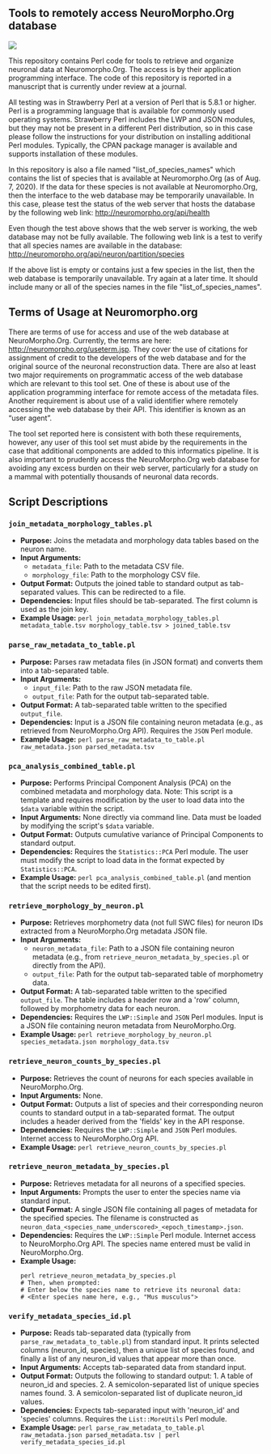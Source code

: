 ## Tools to remotely access NeuroMorpho.Org database
![](https://zenodo.org/badge/doi/10.5281/zenodo.3976710.svg)

This repository contains Perl code for tools to retrieve and organize neuronal data at Neuromorpho.Org. The access is by their application programming interface. The code of this repository is reported in a manuscript that is currently under review at a journal.

All testing was in Strawberry Perl at a version of Perl that is 5.8.1 or higher. Perl is a programming language that is available for commonly used operating systems. Strawberry Perl includes the LWP and JSON modules, but they may not be present in a different Perl distribution, so in this case please follow the instructions for your distribution on installing additional Perl modules. Typically, the CPAN package manager is available and supports installation of these modules.

In this repository is also a file named "list_of_species_names" which contains the list of species that is available at Neuromorpho.Org (as of Aug. 7, 2020). If the data for these species is not available at Neuromorpho.Org, then the interface to the web database may be temporarily unavailable. In this case, please test the status of the web server that hosts the database by the following web link:
http://neuromorpho.org/api/health

Even though the test above shows that the web server is working, the web database may not be fully available. The following web link is a test to verify that all species names are available in the database:
http://neuromorpho.org/api/neuron/partition/species

If the above list is empty or contains just a few species in the list, then the web database is temporarily unavailable. Try again at a later time. It should include many or all of the species names in the file "list_of_species_names".

## Terms of Usage at Neuromorpho.org

There are terms of use for access and use of the web database at NeuroMorpho.Org. Currently, the terms are here: http://neuromorpho.org/useterm.jsp. They cover the use of citations for assignment of credit to the developers of the web database and for the original source of the neuronal reconstruction data. There are also at least two major requirements on programmatic access of the web database which are relevant to this tool set. One of these is about use of the application programming interface for remote access of the metadata files. Another requirement is about use of a valid identifier where remotely accessing the web database by their API. This identifier is known as an “user agent”.

The tool set reported here is consistent with both these requirements, however, any user of this tool set must abide by the requirements in the case that additional components are added to this informatics pipeline. It is also important to prudently access the NeuroMorpho.Org web database for avoiding any excess burden on their web server, particularly for a study on a mammal with potentially thousands of neuronal data records. 

## Script Descriptions

### `join_metadata_morphology_tables.pl`

*   **Purpose:** Joins the metadata and morphology data tables based on the neuron name.
*   **Input Arguments:**
    *   `metadata_file`: Path to the metadata CSV file.
    *   `morphology_file`: Path to the morphology CSV file.
*   **Output Format:** Outputs the joined table to standard output as tab-separated values. This can be redirected to a file.
*   **Dependencies:** Input files should be tab-separated. The first column is used as the join key.
*   **Example Usage:** `perl join_metadata_morphology_tables.pl metadata_table.tsv morphology_table.tsv > joined_table.tsv`

### `parse_raw_metadata_to_table.pl`

*   **Purpose:** Parses raw metadata files (in JSON format) and converts them into a tab-separated table.
*   **Input Arguments:**
    *   `input_file`: Path to the raw JSON metadata file.
    *   `output_file`: Path for the output tab-separated table.
*   **Output Format:** A tab-separated table written to the specified `output_file`.
*   **Dependencies:** Input is a JSON file containing neuron metadata (e.g., as retrieved from NeuroMorpho.Org API). Requires the `JSON` Perl module.
*   **Example Usage:** `perl parse_raw_metadata_to_table.pl raw_metadata.json parsed_metadata.tsv`

### `pca_analysis_combined_table.pl`

*   **Purpose:** Performs Principal Component Analysis (PCA) on the combined metadata and morphology data. Note: This script is a template and requires modification by the user to load data into the `$data` variable within the script.
*   **Input Arguments:** None directly via command line. Data must be loaded by modifying the script's `$data` variable.
*   **Output Format:** Outputs cumulative variance of Principal Components to standard output.
*   **Dependencies:** Requires the `Statistics::PCA` Perl module. The user must modify the script to load data in the format expected by `Statistics::PCA`.
*   **Example Usage:** `perl pca_analysis_combined_table.pl` (and mention that the script needs to be edited first).

### `retrieve_morphology_by_neuron.pl`

*   **Purpose:** Retrieves morphometry data (not full SWC files) for neuron IDs extracted from a NeuroMorpho.Org metadata JSON file.
*   **Input Arguments:**
    *   `neuron_metadata_file`: Path to a JSON file containing neuron metadata (e.g., from `retrieve_neuron_metadata_by_species.pl` or directly from the API).
    *   `output_file`: Path for the output tab-separated table of morphometry data.
*   **Output Format:** A tab-separated table written to the specified `output_file`. The table includes a header row and a 'row' column, followed by morphometry data for each neuron.
*   **Dependencies:** Requires the `LWP::Simple` and `JSON` Perl modules. Input is a JSON file containing neuron metadata from NeuroMorpho.Org.
*   **Example Usage:** `perl retrieve_morphology_by_neuron.pl species_metadata.json morphology_data.tsv`

### `retrieve_neuron_counts_by_species.pl`

*   **Purpose:** Retrieves the count of neurons for each species available in NeuroMorpho.Org.
*   **Input Arguments:** None.
*   **Output Format:** Outputs a list of species and their corresponding neuron counts to standard output in a tab-separated format. The output includes a header derived from the 'fields' key in the API response.
*   **Dependencies:** Requires the `LWP::Simple` and `JSON` Perl modules. Internet access to NeuroMorpho.Org API.
*   **Example Usage:** `perl retrieve_neuron_counts_by_species.pl`

### `retrieve_neuron_metadata_by_species.pl`

*   **Purpose:** Retrieves metadata for all neurons of a specified species.
*   **Input Arguments:** Prompts the user to enter the species name via standard input.
*   **Output Format:** A single JSON file containing all pages of metadata for the specified species. The filename is constructed as `neuron_data_<species_name_underscored>_<epoch_timestamp>.json`.
*   **Dependencies:** Requires the `LWP::Simple` Perl module. Internet access to NeuroMorpho.Org API. The species name entered must be valid in NeuroMorpho.Org.
*   **Example Usage:**
    ```
    perl retrieve_neuron_metadata_by_species.pl
    # Then, when prompted:
    # Enter below the species name to retrieve its neuronal data:
    # <Enter species name here, e.g., "Mus musculus">
    ```

### `verify_metadata_species_id.pl`

*   **Purpose:** Reads tab-separated data (typically from `parse_raw_metadata_to_table.pl`) from standard input. It prints selected columns (neuron_id, species), then a unique list of species found, and finally a list of any neuron_id values that appear more than once.
*   **Input Arguments:** Accepts tab-separated data from standard input.
*   **Output Format:** Outputs the following to standard output: 1. A table of neuron_id and species. 2. A semicolon-separated list of unique species names found. 3. A semicolon-separated list of duplicate neuron_id values.
*   **Dependencies:** Expects tab-separated input with 'neuron_id' and 'species' columns. Requires the `List::MoreUtils` Perl module.
*   **Example Usage:** `perl parse_raw_metadata_to_table.pl raw_metadata.json parsed_metadata.tsv | perl verify_metadata_species_id.pl`
